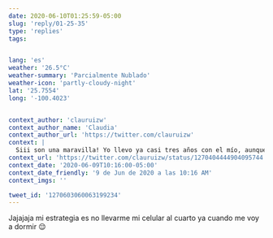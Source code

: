 ```yaml
---
date: 2020-06-10T01:25:59-05:00
slug: 'reply/01-25-35'
type: 'replies'
tags:


lang: 'es'
weather: '26.5°C'
weather-summary: 'Parcialmente Nublado'
weather-icon: 'partly-cloudy-night'
lat: '25.7554'
long: '-100.4023'


context_author: 'clauruizw'
context_author_name: 'Claudia'
context_author_url: 'https://twitter.com/clauruizw'
context: |
  Siii son una maravilla! Yo llevo ya casi tres años con el mío, aunque ahora mi despertador es „mami musliiiii“ jajaja
context_url: 'https://twitter.com/clauruizw/status/1270404444904095744'
context_date: '2020-06-09T10:16:00-05:00'
context_date_friendly: '9 de Jun de 2020 a las 10:16 AM'
context_imgs: ''

tweet_id: '1270603060063199234'
---
```

Jajajaja mi estrategia es no llevarme mi celular al cuarto ya cuando me voy a dormir 😌
